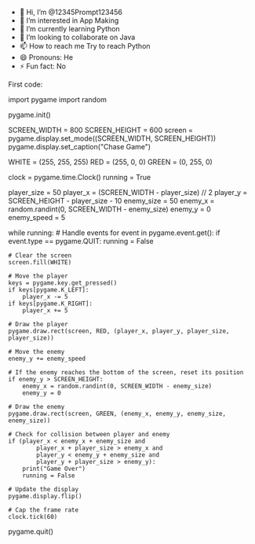 - 👋 Hi, I’m @12345Prompt123456
- 👀 I’m interested in App Making
- 🌱 I’m currently learning Python
- 💞️ I’m looking to collaborate on Java
- 📫 How to reach me Try to reach Python
- 😄 Pronouns: He
- ⚡ Fun fact: No

First code:

import pygame
import random

pygame.init()


SCREEN_WIDTH = 800
SCREEN_HEIGHT = 600
screen = pygame.display.set_mode((SCREEN_WIDTH, SCREEN_HEIGHT))
pygame.display.set_caption("Chase Game")


WHITE = (255, 255, 255)
RED = (255, 0, 0)
GREEN = (0, 255, 0)


clock = pygame.time.Clock()
running = True


player_size = 50
player_x = (SCREEN_WIDTH - player_size) // 2
player_y = SCREEN_HEIGHT - player_size - 10
enemy_size = 50
enemy_x = random.randint(0, SCREEN_WIDTH - enemy_size)
enemy_y = 0
enemy_speed = 5


while running:
    # Handle events
    for event in pygame.event.get():
        if event.type == pygame.QUIT:
            running = False

    # Clear the screen
    screen.fill(WHITE)

    # Move the player
    keys = pygame.key.get_pressed()
    if keys[pygame.K_LEFT]:
        player_x -= 5
    if keys[pygame.K_RIGHT]:
        player_x += 5

    # Draw the player
    pygame.draw.rect(screen, RED, (player_x, player_y, player_size, player_size))

    # Move the enemy
    enemy_y += enemy_speed

    # If the enemy reaches the bottom of the screen, reset its position
    if enemy_y > SCREEN_HEIGHT:
        enemy_x = random.randint(0, SCREEN_WIDTH - enemy_size)
        enemy_y = 0

    # Draw the enemy
    pygame.draw.rect(screen, GREEN, (enemy_x, enemy_y, enemy_size, enemy_size))

    # Check for collision between player and enemy
    if (player_x < enemy_x + enemy_size and
            player_x + player_size > enemy_x and
            player_y < enemy_y + enemy_size and
            player_y + player_size > enemy_y):
        print("Game Over")
        running = False

    # Update the display
    pygame.display.flip()

    # Cap the frame rate
    clock.tick(60)

pygame.quit()
